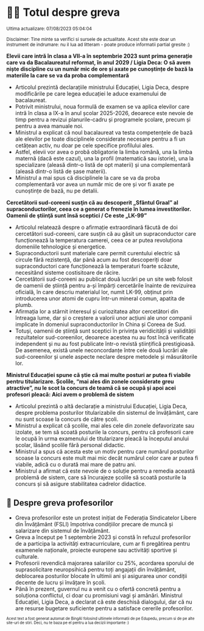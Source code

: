 # 👩‍🏫 Totul despre greva
<sub>Ultima actualizare: 07/08/2023 05:04:04</sub>

<sub>Disclaimer: Tine minte sa verifici si sursele de actualitate. Acest site este doar un instrument de indrumare: nu il lua ad litteram - poate produce informatii partial gresite :)</sub>

**Elevii care intră în clasa a VII-a în septembrie 2023 sunt prima generație care va da Bacalaureatul reformat, în anul 2029 / Ligia Deca: O să avem niște discipline cu un număr mic de ore și axate pe cunoștințe de bază la materiile la care se va da proba complementară**

- Articolul prezintă declarațiile ministrului Educației, Ligia Deca, despre modificările pe care legea educației le aduce examenului de bacalaureat.
- Potrivit ministrului, noua formulă de examen se va aplica elevilor care intră în clasa a IX-a în anul școlar 2025-2026, deoarece este nevoie de timp pentru a revizui planurile-cadru și programele școlare, precum și pentru a avea manuale noi.
- Ministrul a explicat că noul bacalaureat va testa competențele de bază ale elevilor pe toate disciplinele considerate necesare pentru a fi un cetățean activ, nu doar pe cele specifice profilului ales.
- Astfel, elevii vor avea o probă obligatorie la limba română, una la limba maternă (dacă este cazul), una la profil (matematică sau istorie), una la specializare (aleasă dintr-o listă de opt materii) și una complementară (aleasă dintr-o listă de șase materii).
- Ministrul a mai spus că disciplinele la care se va da proba complementară vor avea un număr mic de ore și vor fi axate pe cunoștințe de bază, nu pe detalii.

**Cercetătorii sud-coreeni susţin că au descoperit „Sfântul Graal” al supraconductorilor, ceea ce a generat o frenezie în lumea investitorilor. Oamenii de ştiinţă sunt însă sceptici / Ce este „LK-99”**

- Articolul relatează despre o afirmație extraordinară făcută de doi cercetători sud-coreeni, care susțin că au găsit un supraconductor care funcționează la temperatura camerei, ceea ce ar putea revoluționa domeniile tehnologice și energetice.
- Supraconductorii sunt materiale care permit curentului electric să circule fără rezistență, dar până acum au fost descoperiți doar supraconductori care funcționează la temperaturi foarte scăzute, necesitând sisteme costisitoare de răcire.
- Cercetătorii sud-coreeni au publicat două lucrări pe un site web folosit de oamenii de știință pentru a-și împărți cercetările înainte de revizuirea oficială, în care descriu materialul lor, numit LK-99, obținut prin introducerea unor atomi de cupru într-un mineral comun, apatita de plumb.
- Afirmația lor a stârnit interesul și curiozitatea altor cercetători din întreaga lume, dar și o creștere a valorii unor acțiuni ale unor companii implicate în domeniul supraconductorilor în China și Coreea de Sud.
- Totuși, oamenii de știință sunt sceptici în privința veridicității și validității rezultatelor sud-coreenilor, deoarece acestea nu au fost încă verificate independent și nu au fost publicate într-o revistă științifică prestigioasă. De asemenea, există unele neconcordanțe între cele două lucrări ale sud-coreenilor și unele aspecte neclare despre metodele și măsurătorile lor.

**Ministrul Educației spune că știe că mai multe posturi ar putea fi viabile pentru titularizare. Școlile, “mai ales din zonele considerate greu atractive”, nu le scot la concurs de teamă că se ocupă și apoi acei profesori pleacă: Aici avem o problemă de sistem**

- Articolul prezintă o altă declarație a ministrului Educației, Ligia Deca, despre problema posturilor titularizabile din sistemul de învățământ, care nu sunt scoase la concurs de către școli.
- Ministrul a explicat că școlile, mai ales cele din zonele defavorizate sau izolate, se tem să scoată posturile la concurs, pentru că profesorii care le ocupă în urma examenului de titularizare pleacă la începutul anului școlar, lăsând școlile fără personal didactic.
- Ministrul a spus că acesta este un motiv pentru care numărul posturilor scoase la concurs este mult mai mic decât numărul celor care ar putea fi viabile, adică cu o durată mai mare de patru ani.
- Ministrul a afirmat că este nevoie de o soluție pentru a remedia această problemă de sistem, care să încurajeze școlile să scoată posturile la concurs și să asigure stabilitatea cadrelor didactice.

## 🏫 Despre greva profesorilor

- Greva profesorilor este un protest inițiat de Federația Sindicatelor Libere din Învățământ (FSLI) împotriva condițiilor precare de muncă și salarizare din sistemul de învățământ.
- Greva a început pe 1 septembrie 2023 și constă în refuzul profesorilor de a participa la activități extracurriculare, cum ar fi pregătirea pentru examenele naționale, proiecte europene sau activități sportive și culturale.
- Profesorii revendică majorarea salariilor cu 25%, acordarea sporului de suprasolicitare neuropsihică pentru toți angajații din învățământ, deblocarea posturilor blocate în ultimii ani și asigurarea unor condiții decente de lucru și învățare în școli.
- Până în prezent, guvernul nu a venit cu o ofertă concretă pentru a soluționa conflictul, ci doar cu promisiuni vagi și amânări. Ministrul Educației, Ligia Deca, a declarat că este deschisă dialogului, dar că nu are resurse bugetare suficiente pentru a satisface cererile profesorilor.


<sub><sub>Acest text a fost generat automat de BingAI folosind ultimele informatii de pe Edupedu, precum si de pe alte site-uri de stiri. Deci, nu te baza pe el pentru a lua decizii importante :)</sub></sub>